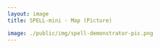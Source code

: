```yaml
---
layout: image
title: SPELL-mini - Map (Picture)

image: ./public/img/spell-demonstrator-pic.png
---
```

